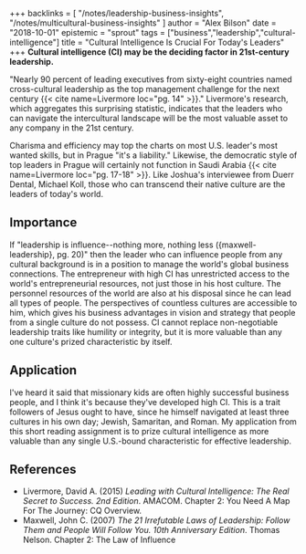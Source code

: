 +++
backlinks = [
  "/notes/leadership-business-insights",
  "/notes/multicultural-business-insights"
]
author = "Alex Bilson"
date = "2018-10-01"
epistemic = "sprout"
tags = ["business","leadership","cultural-intelligence"]
title = "Cultural Intelligence Is Crucial For Today's Leaders"
+++
**Cultural intelligence (CI) may be the deciding factor in 21st-century leadership.**

"Nearly 90 percent of leading executives from sixty-eight countries named cross-cultural leadership as the top management challenge for the next century {{< cite name=Livermore loc="pg. 14" >}}."  Livermore's research, which aggregates this surprising statistic, indicates that the leaders who can navigate the intercultural landscape will be the most valuable asset to any company in the 21st century.

Charisma and efficiency may top the charts on most U.S. leader's most wanted skills, but in Prague "it's a liability."  Likewise, the democratic style of top leaders in Prague will certainly not function in Saudi Arabia {{< cite name=Livermore loc="pg. 17-18" >}}.  Like Joshua's interviewee from Duerr Dental, Michael Koll, those who can transcend their native culture are the leaders of today's world.

## Importance

If "leadership is influence--nothing more, nothing less ({maxwell-leadership}, pg. 20)" then the leader who can influence people from any cultural background is in a position to manage the world's global business connections.  The entrepreneur with high CI has unrestricted access to the world's entrepreneurial resources, not just those in his host culture.  The personnel resources of the world are also at his disposal since he can lead all types of people.  The perspectives of countless cultures are accessible to him, which gives his business advantages in vision and strategy that people from a single culture do not possess.  CI cannot replace non-negotiable leadership traits like humility or integrity, but it is more valuable than any one culture's prized characteristic by itself.

## Application

I've heard it said that missionary kids are often highly successful business people, and I think it's because they've developed high CI.  This is a trait followers of Jesus ought to have, since he himself navigated at least three cultures in his own day; Jewish, Samaritan, and Roman.  My application from this short reading assignment is to prize cultural intelligence as more valuable than any single U.S.-bound characteristic for effective leadership.

## References

- Livermore, David A. (2015) _Leading with Cultural Intelligence: The Real Secret to Success. 2nd Edition_. AMACOM. Chapter 2: You Need A Map For The Journey: CQ Overview.
- Maxwell, John C. (2007) _The 21 Irrefutable Laws of Leadership: Follow Them and People Will Follow You. 10th Anniversary Edition_. Thomas Nelson. Chapter 2: The Law of Influence
